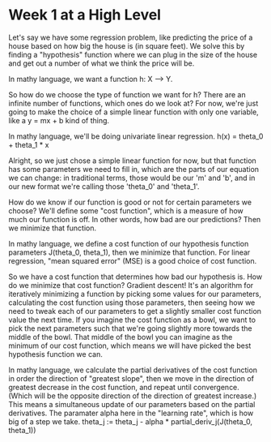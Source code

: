 # Week 1 at a High Level

Let's say we have some regression problem, like predicting the price of a house based on how big the house is (in square feet). We solve this by finding a "hypothesis" function where we can plug in the size of the house and get out a number of what we think the price will be.

In mathy language, we want a function h: X --> Y.

So how do we choose the type of function we want for h? There are an infinite number of functions, which ones do we look at? For now, we're just going to make the choice of a simple linear function with only one variable, like a y = mx + b kind of thing.

In mathy language, we'll be doing univariate linear regression. h(x) = theta_0 + theta_1 * x

Alright, so we just chose a simple linear function for now, but that function has some parameters we need to fill in, which are the parts of our equation we can change: in traditional terms, those would be our 'm' and 'b', and in our new format we're calling those 'theta_0' and 'theta_1'.

How do we know if our function is good or not for certain parameters we choose? We'll define some "cost function", which is a measure of how much our function is off. In other words, how bad are our predictions? Then we minimize that function.

In mathy language, we define a cost function of our hypothesis function parameters J(theta_0, theta_1), then we minimize that function. For linear regression, "mean squared error" (MSE) is a good choice of cost function.

So we have a cost function that determines how bad our hypothesis is. How do we minimize that cost function? Gradient descent! It's an algorithm for iteratively minimizing a function by picking some values for our parameters, calculating the cost function using those parameters, then seeing how we need to tweak each of our parameters to get a slightly smaller cost function value the next time. If you imagine the cost function as a bowl, we want to pick the next parameters such that we're going slightly more towards the middle of the bowl. That middle of the bowl you can imagine as the minimum of our cost function, which means we will have picked the best hypothesis function we can.

In mathy language, we calculate the partial derivatives of the cost function in order the direction of "greatest slope", then we move in the direction of greatest decrease in the cost function, and repeat until convergence. (Which will be the opposite direction of the direction of greatest increase.) This means a simultaneous update of our parameters based on the partial derivatives. The paramater alpha here in the "learning rate", which is how big of a step we take. theta_j := theta_j - alpha * partial_deriv_j(J(theta_0, theta_1))